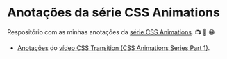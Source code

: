 # Anotações da série CSS Animations

Respositório com as minhas anotações da [série  CSS Animations](https://www.youtube.com/playlist?list=PLqGj3iMvMa4LvJ8VctoXnPI0dtE40wfid). :tv: :metal: :grin:

- [Anotações](transitions/anotações.md) do [vídeo CSS Transition (CSS Animations Series Part 1)](https://www.youtube.com/playlist?list=PLqGj3iMvMa4LvJ8VctoXnPI0dtE40wfid).
